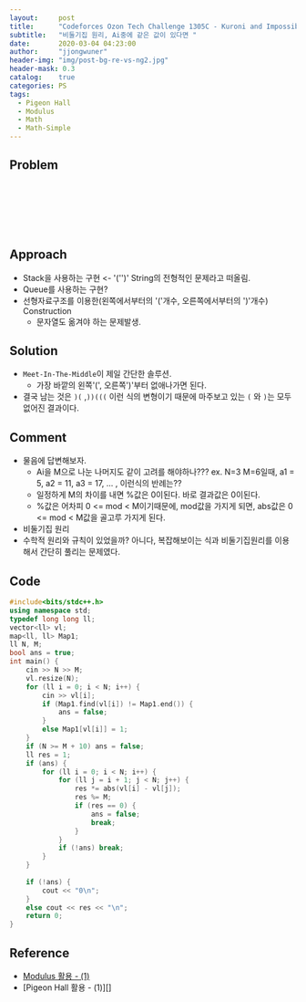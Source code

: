 ```yaml
---
layout:     post
title:      "Codeforces Ozon Tech Challenge 1305C - Kuroni and Impossible Calculation"
subtitle:   "비둘기집 원리, Ai중에 같은 값이 있다면 "
date:       2020-03-04 04:23:00
author:     "jjongwuner"
header-img: "img/post-bg-re-vs-ng2.jpg"
header-mask: 0.3
catalog:    true
categories: PS
tags:
  - Pigeon Hall
  - Modulus
  - Math
  - Math-Simple
---
```


## Problem

<br><br><br><br><br>
## Approach
- Stack을 사용하는 구현 <- '('')' String의 전형적인 문제라고 떠올림.
- Queue를 사용하는 구현?
- 선형자료구조를 이용한(왼쪽에서부터의 '('개수, 오른쪽에서부터의 ')'개수) Construction
  - 문자열도 옮겨야 하는 문제발생. 
 
## Solution
- `Meet-In-The-Middle`이 제일 간단한 솔루션.
  - 가장 바깥의 왼쪽'(', 오른쪽')'부터 없애나가면 된다. 
- 결국 남는 것은 `)(` ,`))(((` 이런 식의 변형이기 때문에 마주보고 있는 `(` 와 `)`는 모두 없어진 결과이다. 
  
## Comment
- 물음에 답변해보자.
  - Ai을 M으로 나눈 나머지도 같이 고려를 해야하나??? 
    ex. N=3 M=6일때, a1 = 5, a2 = 11, a3 = 17, ... , 이런식의 반례는?? 
  - 일정하게 M의 차이를 내면 %값은 0이된다. 바로 결과값은 0이된다.
  - %값은 어차피 0 <= mod < M이기때문에, mod값을 가지게 되면, abs값은 0 <= mod < M값을 골고루 가지게 된다.
- 비둘기집 원리
- 수학적 원리와 규칙이 있었을까? 아니다, 복잡해보이는 식과 비둘기집원리를 이용해서 간단히 풀리는 문제였다.


## Code
```cpp
#include<bits/stdc++.h>
using namespace std;
typedef long long ll;
vector<ll> vl;
map<ll, ll> Map1;
ll N, M;
bool ans = true;
int main() {
	cin >> N >> M;
	vl.resize(N);
	for (ll i = 0; i < N; i++) {
		cin >> vl[i];
		if (Map1.find(vl[i]) != Map1.end()) {
			ans = false;
		}
		else Map1[vl[i]] = 1;
	}
	if (N >= M + 10) ans = false;
	ll res = 1;
	if (ans) {
		for (ll i = 0; i < N; i++) {
			for (ll j = i + 1; j < N; j++) {
				res *= abs(vl[i] - vl[j]);
				res %= M;
				if (res == 0) {
					ans = false;
					break;
				}
			}
			if (!ans) break;
		}
	}
 
	if (!ans) {
		cout << "0\n";
	}
	else cout << res << "\n";
	return 0;
}
```

## Reference
- [Modulus 활용 - (1)](https://github.com/jongwuner/ps-study/blob/master/exercise/Codeforce/1305C.cpp)
- [Pigeon Hall 활용 - (1)][]